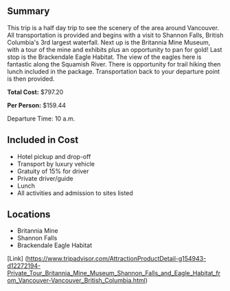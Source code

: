 ## Summary
This trip is a half day trip to see the scenery of the area around Vancouver.  All transportation is provided and begins with a visit to Shannon Falls, British Columbia's 3rd largest waterfall.  Next up is the Britannia Mine Museum, with a tour of the mine and exhibits plus an opportunity to pan for gold!  Last stop is the Brackendale Eagle Habitat.  The view of the eagles here is fantastic along the Squamish River.  There is opportunity for trail hiking then lunch included in the package.  Transportation back to your departure point is then provided.

**Total Cost:** $797.20 

**Per Person:** $159.44

Departure Time: 10 a.m.

## Included in Cost
* Hotel pickup and drop-off 
* Transport by luxury vehicle
* Gratuity of 15% for driver
* Private driver/guide 
* Lunch
* All activities and admission to sites listed

## Locations
* Britannia Mine
* Shannon Falls
* Brackendale Eagle Habitat

[Link] (https://www.tripadvisor.com/AttractionProductDetail-g154943-d12272194-Private_Tour_Britannia_Mine_Museum_Shannon_Falls_and_Eagle_Habitat_from_Vancouver-Vancouver_British_Columbia.html)
